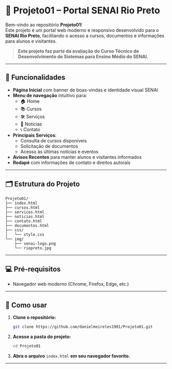 # 🚀 Projeto01 – Portal SENAI Rio Preto

Bem-vindo ao repositório **Projeto01**!  
Este projeto é um portal web moderno e responsivo desenvolvido para o **SENAI Rio Preto**, facilitando o acesso a cursos, documentos e informações para alunos e visitantes.

> **Este projeto faz parte da avaliação do Curso Técnico de Desenvolvimento de Sistemas para Ensino Médio do SENAI.**

---

## 🎯 Funcionalidades

- **Página Inicial** com banner de boas-vindas e identidade visual SENAI
- **Menu de navegação** intuitivo para:
  - 🏠 Home
  - 📚 Cursos
  - 🛠 Serviços
  - 📰 Notícias
  - 📞 Contato
- **Principais Serviços**:
  - Consulta de cursos disponíveis
  - Solicitação de documentos
  - Acesso às últimas notícias e eventos
- **Avisos Recentes** para manter alunos e visitantes informados
- **Rodapé** com informações de contato e direitos autorais

---

## 🗂 Estrutura do Projeto

```
Projeto01/
├── index.html
├── cursos.html
├── servicos.html
├── noticias.html
├── contato.html
├── documentos.html
├── css/
│   └── style.css
└── img/
    ├── senai-logo.png
    └── riopreto.jpg
```

---

## 💻 Pré-requisitos

- Navegador web moderno (Chrome, Firefox, Edge, etc.)

---

## 🚦 Como usar

1. **Clone o repositório:**
   ```bash
   git clone https://github.com/danielmeireles1981/Projeto01.git
   ```
2. **Acesse a pasta do projeto:**
   ```bash
   cd Projeto01
   ```
3. **Abra o arquivo** `index.html` **em seu navegador favorito.**

---
